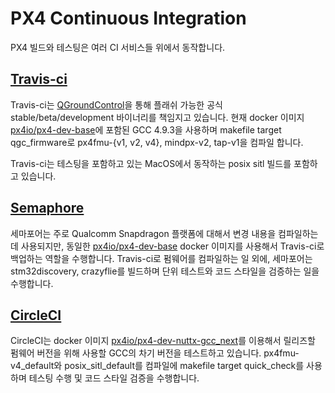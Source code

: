 # PX4 Continuous Integration

PX4 빌드와 테스팅은 여러 CI 서비스들 위에서 동작합니다.

## [Travis-ci](https://travis-ci.org/PX4/Firmware)

Travis-ci는 [QGroundControl](http://qgroundcontrol.com/)을 통해 플래쉬 가능한 공식 stable/beta/development 바이너리를 책임지고 있습니다. 현재 docker 이미지 [px4io/px4-dev-base](https://hub.docker.com/r/px4io/px4-dev-base/)에 포함된 GCC 4.9.3을 사용하며 makefile target qgc_firmware로 px4fmu-{v1, v2, v4}, mindpx-v2, tap-v1을 컴파일 합니다.

Travis-ci는 테스팅을 포함하고 있는 MacOS에서 동작하는 posix sitl 빌드를 포함하고 있습니다.

## [Semaphore](https://semaphoreci.com/px4/firmware)

세마포어는 주로 Qualcomm Snapdragon 플랫폼에 대해서 변경 내용을 컴파일하는데 사용되지만, 동일한 [px4io/px4-dev-base](https://hub.docker.com/r/px4io/px4-dev-base/) docker 이미지를 사용해서 Travis-ci로 백업하는 역할을 수행합니다. Travis-ci로 펌웨어를 컴파일하는 일 외에, 세마포어는 stm32discovery, crazyflie를 빌드하며 단위 테스트와 코드 스타일을 검증하는 일을 수행합니다.

## [CircleCI](https://circleci.com/gh/PX4/Firmware)

CircleCI는 docker 이미지 [px4io/px4-dev-nuttx-gcc_next](https://hub.docker.com/r/px4io/px4-dev-nuttx-gcc_next/)를 이용해서 릴리즈할 펌웨어 버전을 위해 사용할 GCC의 차기 버전을 테스트하고 있습니다. px4fmu-v4_default와 posix_sitl_default를 컴파일에 makefile target quick_check를 사용하며 테스팅 수행 및 코드 스타일 검증을 수행합니다.
